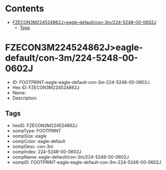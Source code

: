 



Contents
========

* [FZECON3M224524862J>eagle-default/con-3m/224-5248-00-0602J](#fzecon3m224524862jeagle-defaultcon-3m224-5248-00-0602j)
	* [Tags](#tags)

# FZECON3M224524862J>eagle-default/con-3m/224-5248-00-0602J

- ID: FOOTPRINT-eagle-eagle-default-con-3m-224-5248-00-0602J
- Hex ID: FZECON3M224524862J
- Name: 
- Description: 

## Tags

- hexID: FZECON3M224524862J
- oompType: FOOTPRINT
- oompSize: eagle
- oompColor: eagle-default
- oompDesc: con-3m
- oompIndex: 224-5248-00-0602J
- oompName: eagle-default/con-3m/224-5248-00-0602J
- oompID: FOOTPRINT-eagle-eagle-default-con-3m-224-5248-00-0602J
